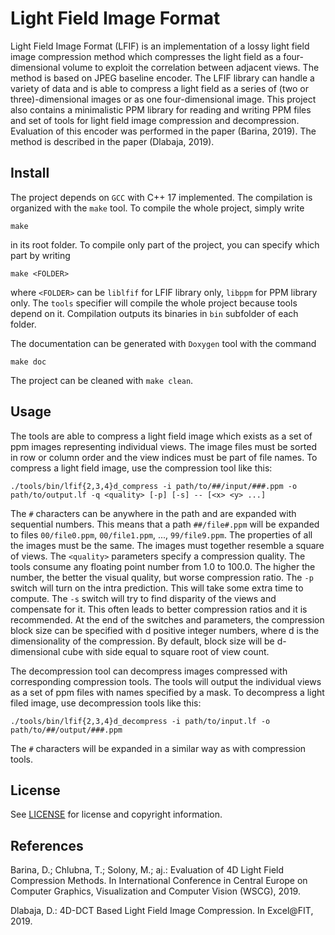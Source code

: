 # Light Field Image Format
Light Field Image Format (LFIF) is an implementation of a lossy light field image compression method which compresses the light field as a four-dimensional volume to exploit the correlation between adjacent views. The method is based on JPEG baseline encoder. The LFIF library can handle a variety of data and is able to compress a light field as a series of (two or three)-dimensional images or as one four-dimensional image. This project also contains a minimalistic PPM library for reading and writing PPM files and set of tools for light field image compression and decompression.
Evaluation of this encoder was performed in the paper (Barina, 2019). The method is described in the paper (Dlabaja, 2019).

## Install
The project depends on ``GCC`` with C++ 17 implemented. The compilation is organized with the ``make`` tool.
To compile the whole project, simply write

    make

in its root folder. To compile only part of the project, you can specify which part by writing

    make <FOLDER>

where ``<FOLDER>`` can be ``liblfif`` for LFIF library only, ``libppm`` for PPM library only. The ``tools`` specifier will compile the whole project because tools depend on it. Compilation outputs its binaries in ``bin`` subfolder of each folder.

The documentation can be generated with ``Doxygen`` tool with the command

    make doc

The project can be cleaned with ``make clean``.

## Usage
The tools are able to compress a light field image which exists as a set of ppm images representing individual views.
The image files must be sorted in row or column order and the view indices must be part of file names.
To compress a light field image, use the compression tool like this:

    ./tools/bin/lfif{2,3,4}d_compress -i path/to/##/input/###.ppm -o path/to/output.lf -q <quality> [-p] [-s] -- [<x> <y> ...]

The ``#`` characters can be anywhere in the path and are expanded with sequential numbers. This means that a path ``##/file#.ppm`` will be expanded to files ``00/file0.ppm``, ``00/file1.ppm``, ..., ``99/file9.ppm``. The properties of all the images must be the same. The images must together resemble a square of views.
The ``<quality>`` parameters specify a compression quality. The tools consume any floating point number from 1.0 to 100.0. The higher the number, the better the visual quality, but worse compression ratio.
The ``-p`` switch will turn on the intra prediction. This will take some extra time to compute.
The ``-s`` switch will try to find disparity of the views and compensate for it. This often leads to better compression ratios and it is recommended.
At the end of the switches and parameters, the compression block size can be specified with d positive integer numbers, where d is the dimensionality of the compression. By default, block size will be d-dimensional cube with side equal to square root of view count.

The decompression tool can decompress images compressed with corresponding compression tools. The tools will output the individual views as a set of ppm files with names specified by a mask. To decompress a light filed image, use decompression tools like this:

    ./tools/bin/lfif{2,3,4}d_decompress -i path/to/input.lf -o path/to/##/output/###.ppm

The ``#`` characters will be expanded in a similar way as with compression tools.

## License
See [LICENSE](https://github.com/xdlaba02/light-field-image-format/blob/master/LICENSE) for license and copyright information.

## References
Barina, D.; Chlubna, T.; Solony, M.; aj.: Evaluation of 4D Light Field Compression Methods. In International Conference in Central Europe on Computer Graphics, Visualization and Computer Vision (WSCG), 2019.

Dlabaja, D.: 4D-DCT Based Light Field Image Compression. In Excel\@FIT, 2019.
